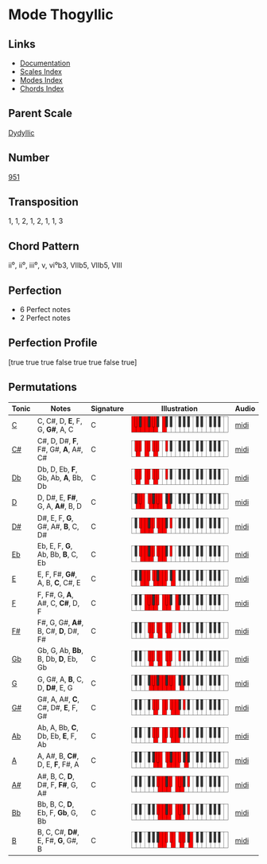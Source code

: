 # Mode Thogyllic

## Links

- [Documentation](README.md)
- [Scales Index](Scales.md)
- [Modes Index](Modes.md)
- [Chords Index](Chords.md)

## Parent Scale

[Dydyllic](ScaleDydyllic.md)

## Number

[951](https://ianring.com/musictheory/scales/951)

## Transposition

1, 1, 2, 1, 2, 1, 1, 3

## Chord Pattern

ii⁰, ii⁰, iii⁰, v, vi⁰b3, VIIb5, VIIb5, VIII

## Perfection

- 6 Perfect notes
- 2 Perfect notes

## Perfection Profile

[true true true false true true false true]

## Permutations

| Tonic | Notes | Signature | Illustration | Audio |
|-------|-------|-----------|--------------|-------|
| [C](ModeCNaturalThogyllic.md) | C, C#, D, **E**, F, G, **G#**, A, C | C | ![CNaturalThogyllic](ModeCNaturalThogyllic.png) | [midi](https://github.com/edipermadi/music/blob/main/docs/ModeCNaturalThogyllic.mid?raw=true) |
| [C#](ModeCSharpThogyllic.md) | C#, D, D#, **F**, F#, G#, **A**, A#, C# | C | ![CSharpThogyllic](ModeCSharpThogyllic.png) | [midi](https://github.com/edipermadi/music/blob/main/docs/ModeCSharpThogyllic.mid?raw=true) |
| [Db](ModeDFlatThogyllic.md) | Db, D, Eb, **F**, Gb, Ab, **A**, Bb, Db | C | ![DFlatThogyllic](ModeDFlatThogyllic.png) | [midi](https://github.com/edipermadi/music/blob/main/docs/ModeDFlatThogyllic.mid?raw=true) |
| [D](ModeDNaturalThogyllic.md) | D, D#, E, **F#**, G, A, **A#**, B, D | C | ![DNaturalThogyllic](ModeDNaturalThogyllic.png) | [midi](https://github.com/edipermadi/music/blob/main/docs/ModeDNaturalThogyllic.mid?raw=true) |
| [D#](ModeDSharpThogyllic.md) | D#, E, F, **G**, G#, A#, **B**, C, D# | C | ![DSharpThogyllic](ModeDSharpThogyllic.png) | [midi](https://github.com/edipermadi/music/blob/main/docs/ModeDSharpThogyllic.mid?raw=true) |
| [Eb](ModeEFlatThogyllic.md) | Eb, E, F, **G**, Ab, Bb, **B**, C, Eb | C | ![EFlatThogyllic](ModeEFlatThogyllic.png) | [midi](https://github.com/edipermadi/music/blob/main/docs/ModeEFlatThogyllic.mid?raw=true) |
| [E](ModeENaturalThogyllic.md) | E, F, F#, **G#**, A, B, **C**, C#, E | C | ![ENaturalThogyllic](ModeENaturalThogyllic.png) | [midi](https://github.com/edipermadi/music/blob/main/docs/ModeENaturalThogyllic.mid?raw=true) |
| [F](ModeFNaturalThogyllic.md) | F, F#, G, **A**, A#, C, **C#**, D, F | C | ![FNaturalThogyllic](ModeFNaturalThogyllic.png) | [midi](https://github.com/edipermadi/music/blob/main/docs/ModeFNaturalThogyllic.mid?raw=true) |
| [F#](ModeFSharpThogyllic.md) | F#, G, G#, **A#**, B, C#, **D**, D#, F# | C | ![FSharpThogyllic](ModeFSharpThogyllic.png) | [midi](https://github.com/edipermadi/music/blob/main/docs/ModeFSharpThogyllic.mid?raw=true) |
| [Gb](ModeGFlatThogyllic.md) | Gb, G, Ab, **Bb**, B, Db, **D**, Eb, Gb | C | ![GFlatThogyllic](ModeGFlatThogyllic.png) | [midi](https://github.com/edipermadi/music/blob/main/docs/ModeGFlatThogyllic.mid?raw=true) |
| [G](ModeGNaturalThogyllic.md) | G, G#, A, **B**, C, D, **D#**, E, G | C | ![GNaturalThogyllic](ModeGNaturalThogyllic.png) | [midi](https://github.com/edipermadi/music/blob/main/docs/ModeGNaturalThogyllic.mid?raw=true) |
| [G#](ModeGSharpThogyllic.md) | G#, A, A#, **C**, C#, D#, **E**, F, G# | C | ![GSharpThogyllic](ModeGSharpThogyllic.png) | [midi](https://github.com/edipermadi/music/blob/main/docs/ModeGSharpThogyllic.mid?raw=true) |
| [Ab](ModeAFlatThogyllic.md) | Ab, A, Bb, **C**, Db, Eb, **E**, F, Ab | C | ![AFlatThogyllic](ModeAFlatThogyllic.png) | [midi](https://github.com/edipermadi/music/blob/main/docs/ModeAFlatThogyllic.mid?raw=true) |
| [A](ModeANaturalThogyllic.md) | A, A#, B, **C#**, D, E, **F**, F#, A | C | ![ANaturalThogyllic](ModeANaturalThogyllic.png) | [midi](https://github.com/edipermadi/music/blob/main/docs/ModeANaturalThogyllic.mid?raw=true) |
| [A#](ModeASharpThogyllic.md) | A#, B, C, **D**, D#, F, **F#**, G, A# | C | ![ASharpThogyllic](ModeASharpThogyllic.png) | [midi](https://github.com/edipermadi/music/blob/main/docs/ModeASharpThogyllic.mid?raw=true) |
| [Bb](ModeBFlatThogyllic.md) | Bb, B, C, **D**, Eb, F, **Gb**, G, Bb | C | ![BFlatThogyllic](ModeBFlatThogyllic.png) | [midi](https://github.com/edipermadi/music/blob/main/docs/ModeBFlatThogyllic.mid?raw=true) |
| [B](ModeBNaturalThogyllic.md) | B, C, C#, **D#**, E, F#, **G**, G#, B | C | ![BNaturalThogyllic](ModeBNaturalThogyllic.png) | [midi](https://github.com/edipermadi/music/blob/main/docs/ModeBNaturalThogyllic.mid?raw=true) |

